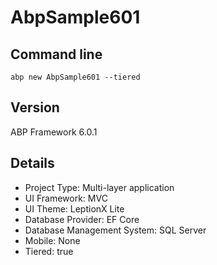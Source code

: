 # AbpSample601

## Command line
`abp new AbpSample601 --tiered`

## Version
ABP Framework 6.0.1

## Details
- Project Type: Multi-layer application
- UI Framework: MVC
- UI Theme: LeptionX Lite
- Database Provider: EF Core
- Database Management System: SQL Server
- Mobile: None
- Tiered: true
